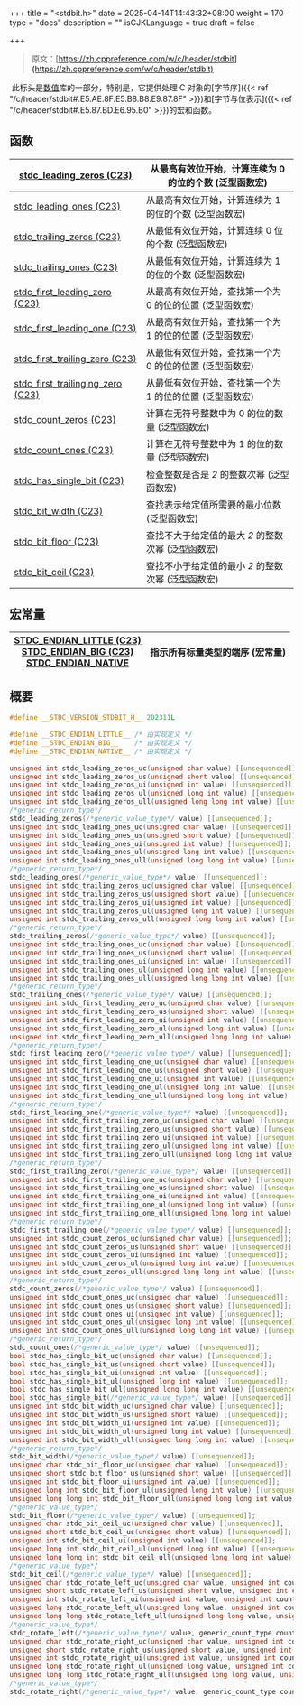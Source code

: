 +++
title = "<stdbit.h>"
date = 2025-04-14T14:43:32+08:00
weight = 170
type = "docs"
description = ""
isCJKLanguage = true
draft = false

+++

> 原文：[https://zh.cppreference.com/w/c/header/stdbit](https://zh.cppreference.com/w/c/header/stdbit)

​	此标头是[数值](https://zh.cppreference.com/w/c/numeric)库的一部分，特别是，它提供处理 C 对象的[字节序]({{< ref "/c/header/stdbit#.E5.AE.8F.E5.B8.B8.E9.87.8F" >}})和[字节与位表示]({{< ref "/c/header/stdbit#.E5.87.BD.E6.95.B0" >}})的宏和函数。

## 函数

| [stdc_leading_zeros (C23)<br />](https://zh.cppreference.com/w/c/numeric/bit/stdc_leading_zeros) | 从最高有效位开始，计算连续为 0 的位的个数 (泛型函数宏)   |
| ------------------------------------------------------------ | -------------------------------------------------------- |
| [stdc_leading_ones (C23)<br />](https://zh.cppreference.com/mwiki/index.php?title=c/numeric/bit/stdc_leading_ones&action=edit&redlink=1) | 从最高有效位开始，计算连续为 1 的位的个数 (泛型函数宏)   |
| [stdc_trailing_zeros (C23)<br />](https://zh.cppreference.com/mwiki/index.php?title=c/numeric/bit/stdc_trailing_zeros&action=edit&redlink=1) | 从最低有效位开始，计算连续 0 位的个数 (泛型函数宏)       |
| [stdc_trailing_ones (C23)<br />](https://zh.cppreference.com/mwiki/index.php?title=c/numeric/bit/stdc_trailing_ones&action=edit&redlink=1) | 从最低有效位开始，计算连续为 1 的位的个数 (泛型函数宏)   |
| [stdc_first_leading_zero (C23)<br />](https://zh.cppreference.com/mwiki/index.php?title=c/numeric/bit/stdc_first_leading_zero&action=edit&redlink=1) | 从最高有效位开始，查找第一个为 0 的位的位置 (泛型函数宏) |
| [stdc_first_leading_one (C23)<br />](https://zh.cppreference.com/mwiki/index.php?title=c/numeric/bit/stdc_first_leading_one&action=edit&redlink=1) | 从最高有效位开始，查找第一个为 1 的位的位置 (泛型函数宏) |
| [stdc_first_trailing_zero (C23)<br />](https://zh.cppreference.com/mwiki/index.php?title=c/numeric/bit/stdc_first_trailing_zero&action=edit&redlink=1) | 从最低有效位开始，查找第一个为 0 的位的位置 (泛型函数宏) |
| [stdc_first_trailinging_zero (C23)<br />](https://zh.cppreference.com/mwiki/index.php?title=c/numeric/bit/stdc_first_trailinging_zero&action=edit&redlink=1) | 从最低有效位开始，查找第一个为 1 的位的位置 (泛型函数宏) |
| [stdc_count_zeros (C23)<br />](https://zh.cppreference.com/mwiki/index.php?title=c/numeric/bit/stdc_count_zeros&action=edit&redlink=1) | 计算在无符号整数中为 0 的位的数量 (泛型函数宏)           |
| [stdc_count_ones (C23)<br />](https://zh.cppreference.com/mwiki/index.php?title=c/numeric/bit/stdc_count_ones&action=edit&redlink=1) | 计算在无符号整数中为 1 的位的数量 (泛型函数宏)           |
| [stdc_has_single_bit (C23)<br />](https://zh.cppreference.com/mwiki/index.php?title=c/numeric/bit/stdc_has_single_bit&action=edit&redlink=1) | 检查整数是否是 *2* 的整数次幂 (泛型函数宏)               |
| [stdc_bit_width (C23)<br />](https://zh.cppreference.com/mwiki/index.php?title=c/numeric/bit/stdc_bit_width&action=edit&redlink=1) | 查找表示给定值所需要的最小位数 (泛型函数宏)              |
| [stdc_bit_floor (C23)<br />](https://zh.cppreference.com/mwiki/index.php?title=c/numeric/bit/stdc_bit_floor&action=edit&redlink=1) | 查找不大于给定值的最大 *2* 的整数次幂 (泛型函数宏)       |
| [stdc_bit_ceil (C23)<br />](https://zh.cppreference.com/mwiki/index.php?title=c/numeric/bit/stdc_bit_ceil&action=edit&redlink=1) | 查找不小于给定值的最小 *2* 的整数次幂 (泛型函数宏)       |

## 宏常量

| [__STDC_ENDIAN_LITTLE__ (C23)<br />__STDC_ENDIAN_BIG__ (C23)<br />__STDC_ENDIAN_NATIVE__<br />](https://zh.cppreference.com/w/c/numeric/bit/endian) | 指示所有标量类型的端序 (宏常量) |
| ------------------------------------------------------------ | ------------------------------- |

## 概要

```c
#define __STDC_VERSION_STDBIT_H__ 202311L
 
#define __STDC_ENDIAN_LITTLE__ /* 由实现定义 */
#define __STDC_ENDIAN_BIG__    /* 由实现定义 */
#define __STDC_ENDIAN_NATIVE__ /* 由实现定义 */
 
unsigned int stdc_leading_zeros_uc(unsigned char value) [[unsequenced]];
unsigned int stdc_leading_zeros_us(unsigned short value) [[unsequenced]];
unsigned int stdc_leading_zeros_ui(unsigned int value) [[unsequenced]];
unsigned int stdc_leading_zeros_ul(unsigned long int value) [[unsequenced]];
unsigned int stdc_leading_zeros_ull(unsigned long long int value) [[unsequenced]];
/*generic_return_type*/
stdc_leading_zeros(/*generic_value_type*/ value) [[unsequenced]];
unsigned int stdc_leading_ones_uc(unsigned char value) [[unsequenced]];
unsigned int stdc_leading_ones_us(unsigned short value) [[unsequenced]];
unsigned int stdc_leading_ones_ui(unsigned int value) [[unsequenced]];
unsigned int stdc_leading_ones_ul(unsigned long int value) [[unsequenced]];
unsigned int stdc_leading_ones_ull(unsigned long long int value) [[unsequenced]];
/*generic_return_type*/
stdc_leading_ones(/*generic_value_type*/ value) [[unsequenced]];
unsigned int stdc_trailing_zeros_uc(unsigned char value) [[unsequenced]];
unsigned int stdc_trailing_zeros_us(unsigned short value) [[unsequenced]];
unsigned int stdc_trailing_zeros_ui(unsigned int value) [[unsequenced]];
unsigned int stdc_trailing_zeros_ul(unsigned long int value) [[unsequenced]];
unsigned int stdc_trailing_zeros_ull(unsigned long long int value) [[unsequenced]];
/*generic_return_type*/
stdc_trailing_zeros(/*generic_value_type*/ value) [[unsequenced]];
unsigned int stdc_trailing_ones_uc(unsigned char value) [[unsequenced]];
unsigned int stdc_trailing_ones_us(unsigned short value) [[unsequenced]];
unsigned int stdc_trailing_ones_ui(unsigned int value) [[unsequenced]];
unsigned int stdc_trailing_ones_ul(unsigned long int value) [[unsequenced]];
unsigned int stdc_trailing_ones_ull(unsigned long long int value) [[unsequenced]];
/*generic_return_type*/
stdc_trailing_ones(/*generic_value_type*/ value) [[unsequenced]];
unsigned int stdc_first_leading_zero_uc(unsigned char value) [[unsequenced]];
unsigned int stdc_first_leading_zero_us(unsigned short value) [[unsequenced]];
unsigned int stdc_first_leading_zero_ui(unsigned int value) [[unsequenced]];
unsigned int stdc_first_leading_zero_ul(unsigned long int value) [[unsequenced]];
unsigned int stdc_first_leading_zero_ull(unsigned long long int value) [[unsequenced]];
/*generic_return_type*/
stdc_first_leading_zero(/*generic_value_type*/ value) [[unsequenced]];
unsigned int stdc_first_leading_one_uc(unsigned char value) [[unsequenced]];
unsigned int stdc_first_leading_one_us(unsigned short value) [[unsequenced]];
unsigned int stdc_first_leading_one_ui(unsigned int value) [[unsequenced]];
unsigned int stdc_first_leading_one_ul(unsigned long int value) [[unsequenced]];
unsigned int stdc_first_leading_one_ull(unsigned long long int value) [[unsequenced]];
/*generic_return_type*/
stdc_first_leading_one(/*generic_value_type*/ value) [[unsequenced]];
unsigned int stdc_first_trailing_zero_uc(unsigned char value) [[unsequenced]];
unsigned int stdc_first_trailing_zero_us(unsigned short value) [[unsequenced]];
unsigned int stdc_first_trailing_zero_ui(unsigned int value) [[unsequenced]];
unsigned int stdc_first_trailing_zero_ul(unsigned long int value) [[unsequenced]];
unsigned int stdc_first_trailing_zero_ull(unsigned long long int value) [[unsequenced]];
/*generic_return_type*/
stdc_first_trailing_zero(/*generic_value_type*/ value) [[unsequenced]];
unsigned int stdc_first_trailing_one_uc(unsigned char value) [[unsequenced]];
unsigned int stdc_first_trailing_one_us(unsigned short value) [[unsequenced]];
unsigned int stdc_first_trailing_one_ui(unsigned int value) [[unsequenced]];
unsigned int stdc_first_trailing_one_ul(unsigned long int value) [[unsequenced]];
unsigned int stdc_first_trailing_one_ull(unsigned long long int value) [[unsequenced]];
/*generic_return_type*/
stdc_first_trailing_one(/*generic_value_type*/ value) [[unsequenced]];
unsigned int stdc_count_zeros_uc(unsigned char value) [[unsequenced]];
unsigned int stdc_count_zeros_us(unsigned short value) [[unsequenced]];
unsigned int stdc_count_zeros_ui(unsigned int value) [[unsequenced]];
unsigned int stdc_count_zeros_ul(unsigned long int value) [[unsequenced]];
unsigned int stdc_count_zeros_ull(unsigned long long int value) [[unsequenced]];
/*generic_return_type*/
stdc_count_zeros(/*generic_value_type*/ value) [[unsequenced]];
unsigned int stdc_count_ones_uc(unsigned char value) [[unsequenced]];
unsigned int stdc_count_ones_us(unsigned short value) [[unsequenced]];
unsigned int stdc_count_ones_ui(unsigned int value) [[unsequenced]];
unsigned int stdc_count_ones_ul(unsigned long int value) [[unsequenced]];
unsigned int stdc_count_ones_ull(unsigned long long int value) [[unsequenced]];
/*generic_return_type*/
stdc_count_ones(/*generic_value_type*/ value) [[unsequenced]];
bool stdc_has_single_bit_uc(unsigned char value) [[unsequenced]];
bool stdc_has_single_bit_us(unsigned short value) [[unsequenced]];
bool stdc_has_single_bit_ui(unsigned int value) [[unsequenced]];
bool stdc_has_single_bit_ul(unsigned long int value) [[unsequenced]];
bool stdc_has_single_bit_ull(unsigned long long int value) [[unsequenced]];
bool stdc_has_single_bit(/*generic_value_type*/ value) [[unsequenced]];
unsigned int stdc_bit_width_uc(unsigned char value) [[unsequenced]];
unsigned int stdc_bit_width_us(unsigned short value) [[unsequenced]];
unsigned int stdc_bit_width_ui(unsigned int value) [[unsequenced]];
unsigned int stdc_bit_width_ul(unsigned long int value) [[unsequenced]];
unsigned int stdc_bit_width_ull(unsigned long long int value) [[unsequenced]];
/*generic_return_type*/
stdc_bit_width(/*generic_value_type*/ value) [[unsequenced]];
unsigned char stdc_bit_floor_uc(unsigned char value) [[unsequenced]];
unsigned short stdc_bit_floor_us(unsigned short value) [[unsequenced]];
unsigned int stdc_bit_floor_ui(unsigned int value) [[unsequenced]];
unsigned long int stdc_bit_floor_ul(unsigned long int value) [[unsequenced]];
unsigned long long int stdc_bit_floor_ull(unsigned long long int value) [[unsequenced]];
/*generic_value_type*/
stdc_bit_floor(/*generic_value_type*/ value) [[unsequenced]];
unsigned char stdc_bit_ceil_uc(unsigned char value) [[unsequenced]];
unsigned short stdc_bit_ceil_us(unsigned short value) [[unsequenced]];
unsigned int stdc_bit_ceil_ui(unsigned int value) [[unsequenced]];
unsigned long int stdc_bit_ceil_ul(unsigned long int value) [[unsequenced]];
unsigned long long int stdc_bit_ceil_ull(unsigned long long int value) [[unsequenced]];
/*generic_value_type*/
stdc_bit_ceil(/*generic_value_type*/ value) [[unsequenced]];
unsigned char stdc_rotate_left_uc(unsigned char value, unsigned int count);
unsigned short stdc_rotate_left_us(unsigned short value, unsigned int count);
unsigned int stdc_rotate_left_ui(unsigned int value, unsigned int count);
unsigned long stdc_rotate_left_ul(unsigned long value, unsigned int count);
unsigned long long stdc_rotate_left_ull(unsigned long long value, unsigned int count);
/*generic_value_type*/
stdc_rotate_left(/*generic_value_type*/ value, generic_count_type count);
unsigned char stdc_rotate_right_uc(unsigned char value, unsigned int count);
unsigned short stdc_rotate_right_us(unsigned short value, unsigned int count);
unsigned int stdc_rotate_right_ui(unsigned int value, unsigned int count);
unsigned long stdc_rotate_right_ul(unsigned long value, unsigned int count);
unsigned long long stdc_rotate_right_ull(unsigned long long value, unsigned int count);
/*generic_value_type*/
stdc_rotate_right(/*generic_value_type*/ value, generic_count_type count);
```
